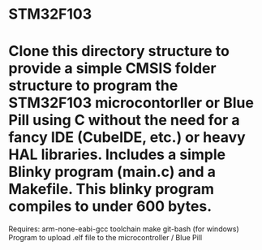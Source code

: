 # STM32F103
# Clone this directory structure to provide a simple CMSIS folder structure to program the STM32F103 microcontorller or Blue Pill using C without the need for a fancy IDE (CubeIDE, etc.) or heavy HAL libraries. Includes a simple Blinky program (main.c) and a Makefile. This blinky program compiles to under 600 bytes.

Requires:
arm-none-eabi-gcc toolchain
make
git-bash (for windows)
Program to upload .elf file to the microcontroller / Blue Pill
